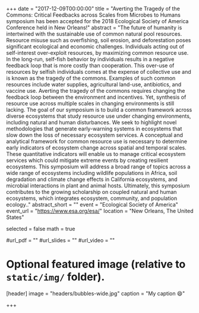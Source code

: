 +++
date = "2017-12-09T00:00:00"
title = "Averting the Tragedy of the Commons: Critical Feedbacks across Scales from Microbes to Humans symposium has been accepted for the 2018 Ecological Society of America Conference held in New Orleans!"
abstract = "The future of humanity is intertwined with the sustainable use of common natural pool resources. Resource misuse such as overfishing, soil erosion, and deforestation poses significant ecological and economic challenges. Individuals acting out of self-interest over-exploit resources, by maximizing common resource use. In the long-run, self-fish behavior by individuals results in a negative feedback loop that is more costly than cooperation. This over-use of resources by selfish individuals comes at the expense of collective use and is known as the tragedy of the commons. Examples of such common resources include water supplies, agricultural land-use, antibiotics, and vaccine use. Averting the tragedy of the commons requires changing the feedback loop between the environment and incentives. Yet, synthesis of resource use across multiple scales in changing environments is still lacking. The goal of our symposium is to build a common framework across diverse ecosystems that study resource use under changing environments, including natural and human disturbances. We seek to highlight novel methodologies that generate early-warning systems in ecosystems that slow down the loss of necessary ecosystem services. A conceptual and analytical framework for common resource use is necessary to determine early indicators of ecosystem change across spatial and temporal scales. These quantitative indicators will enable us to manage critical ecosystem services which could mitigate extreme events by creating resilient ecosystems. This symposium will address a broad range of topics across a wide range of ecosystems including wildlife populations in Africa, soil degradation and climate change effects in California ecosystems, and microbial interactions in plant and animal hosts. Ultimately, this symposium contributes to the growing scholarship on coupled natural and human ecosystems, which integrates ecosystem, community, and population ecology.."
abstract_short = ""
event = "Ecological Society of America"
event_url = "https://www.esa.org/esa/"
location = "New Orleans, The United States"

selected = false
math = true

#url_pdf = ""
#url_slides = ""
#url_video = ""

# Optional featured image (relative to `static/img/` folder).
[header]
image = "headers/bubbles-wide.jpg"
caption = "My caption :smile:"

+++


